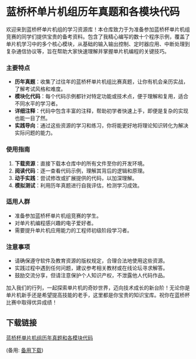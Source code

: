# 蓝桥杯单片机组历年真题和各模块代码

欢迎来到蓝桥杯单片机组的学习资源库！本仓库致力于为准备参加蓝桥杯单片机组竞赛的同学们提供宝贵的备考资料。包含了我精心编写的数十个程序示例，覆盖了单片机学习中的多个核心模块，从基础的输入输出控制、定时器应用、中断处理到复杂通信协议等，旨在帮助大家快速理解并掌握单片机编程的关键技巧。

### 主要特点

- **历年真题**：收集了过往年的蓝桥杯单片机组比赛真题，让你有机会亲历实战，了解考试风格和难度。
- **模块化代码**：每个代码示例都针对特定功能或技术点，便于理解和复用，适合不同水平的学习者。
- **详细注释**：代码中包含丰富的注释，帮助初学者快速上手，即便是复杂的实现也能一目了然。
- **实践导向**：通过这些资源的学习和练习，你将能更好地将理论知识转化为解决实际问题的能力。

### 使用指南

1. **下载资源**：直接下载本仓库中的所有文件至你的开发环境。
2. **阅读代码**：逐一查看代码示例，理解其背后的逻辑和原理。
3. **动手实践**：尝试修改或扩展提供的代码，以加深理解。
4. **模拟测试**：利用历年真题进行自我评估，检测学习成效。

### 适用人群

- 准备参加蓝桥杯单片机组竞赛的学生。
- 对单片机编程感兴趣的电子爱好者。
- 需要提升单片机应用能力的工程师初级阶段学习者。

### 注意事项

- 请确保遵守软件及教育资源的版权规定，合理合法地使用这些资源。
- 实践过程中遇到任何问题，建议参考相关教材或在线论坛寻求解答。
- 鼓励交流分享，但请注意保护个人知识产权，不泄露他人代码作品。

加入我们的行列，一起探索单片机的奇妙世界，迈向技术成长的新台阶！无论你是单片机新手还是希望提高技能的老手，这里都是你宝贵的知识宝库。祝你在蓝桥杯比赛中取得优异成绩！

## 下载链接
[蓝桥杯单片机组历年真题和各模块代码](https://pan.quark.cn/s/4bb183b19918) 

(备用: [备用下载](https://pan.baidu.com/s/18zH8QtJv8wNmW_b_iKcncQ?pwd=1234))
